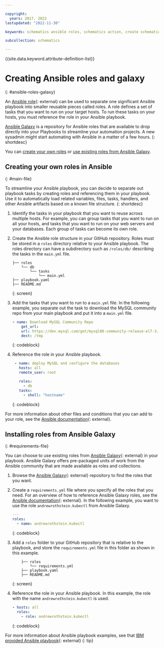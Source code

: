 ```yaml
---

copyright:
  years: 2017, 2022
lastupdated: "2022-11-30"

keywords: schematics ansible roles, schematics action, create schematics galaxy, ansible playbooks

subcollection: schematics

---
```


{{site.data.keyword.attribute-definition-list}}

# Creating Ansible roles and galaxy
{: #ansible-roles-galaxy}
 
An [Ansible role](https://docs.ansible.com/ansible/latest/playbook_guide/playbooks_reuse_roles.html){: external} can be used to separate one significant Ansible playbook into smaller reusable pieces called roles. A role defines a set of tasks that you want to run on your target hosts. To run these tasks on your hosts, you must reference the role in your Ansible playbook. 

[Ansible Galaxy](https://docs.ansible.com/ansible/2.7/reference_appendices/galaxy.html) is a repository for Ansible roles that are available to drop directly into your Playbooks to streamline your automation projects. A new sysadmin might start automating with Ansible in a matter of a few hours.
{: shortdesc}

You can [create your own roles](/docs/schematics?topic=schematics-ansible-roles-galaxy#main-file) or [use existing roles from Ansible Galaxy](/docs/schematics?topic=schematics-ansible-roles-galaxy#requirements-file). 

## Creating your own roles in Ansible 
{: #main-file}

To streamline your Ansible playbook, you can decide to separate out playbook tasks by creating roles and referencing them in your playbook. Use it to automatically load related variables, files, tasks, handlers, and other Ansible artifacts based on a known file structure.
{: shortdesc}

1. Identify the tasks in your playbook that you want to reuse across multiple hosts. For example, you can group tasks that you want to run on all your hosts, and tasks that you want to run on your web servers and your databases. Each group of tasks can become its own role. 

2. Create the Ansible role structure in your GitHub repository. Roles must be stored in a `roles` directory relative to your Ansible playbook. The roles directory can have a subdirectory such as `/roles/db/` describing the tasks in the `main.yml` file.
    ```text
    ├── roles
        └── db
            └── tasks
                └── main.yml
    ├── playbook.yaml
    ├── README.md
    ```
    {: screen}

3. Add the tasks that you want to run to a `main.yml` file. In the following example, you separate out the task to download the MySQL community repo from your main playbook and put it into a `main.yml` file. 
    ```yaml
    - name: Download MySQL Community Repo
        get_url:
        url: https://dev.mysql.com/get/mysql80-community-release-el7-3.noarch.rpm
        dest: /tmp
    ```
    {: codeblock}

4. Reference the role in your Ansible playbook.
   ```yaml
    - name: deploy MySQL and configure the databases
      hosts: all
      remote_user: root

      roles:
        - db
      tasks:
        - shell: "hostname"
    ```
    {: codeblock}

For more information about other files and conditions that you can add to your role, see the [Ansible documentation](https://docs.ansible.com/ansible/latest/playbook_guide/playbooks_reuse_roles.html#role-directory-structure){: external}.

## Installing roles from Ansible Galaxy
{: #requirements-file}

You can choose to use existing roles from [Ansible Galaxy](https://galaxy.ansible.com/){: external} in your playbook. Ansible Galaxy offers pre-packaged units of work from the Ansible community that are made available as roles and collections.

1. Browse the [Ansible Galaxy](https://galaxy.ansible.com/){: external} repository to find the roles that you want.
2. Create a `requirements.yml` file where you specify all the roles that you need. For an overview of how to reference Ansible Galaxy roles, see the [Ansible documentation](https://docs.ansible.com/ansible/latest/galaxy/user_guide.html#install-multiple-collections-with-a-requirements-file){: external}. In the following example, you want to use the role `andrewrothstein.kubectl` from Ansible Galaxy. 
    ```yaml
    ---
    roles:
      - name: andrewrothstein.kubectl
    ```
    {: codeblock}

3. Add a `roles` folder to your GitHub repository that is relative to the playbook, and store the `requirements.yml` file in this folder as shown in this example.

    ```text
        ├── roles
            └── requirements.yml
        ├── playbook.yaml
        ├── README.md
    ```
    {: screen}

4. Reference the role in your Ansible playbook. In this example, the role with the name `andrewrothstein.kubectl` is used.
    
    ```yaml
    - hosts: all
      roles:
        - role: andrewrothstein.kubectl
    ```
    {: codeblock}

For more information about Ansible playbook examples, see that [IBM provided Ansible playbook](https://github.com/Cloud-Schematics/ansible-kubectl){: external}
{: tip}

